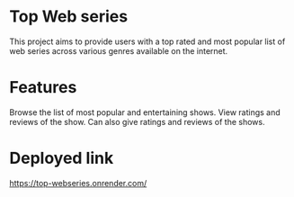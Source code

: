 # Top Web series
This project aims to provide users with a top rated and most popular list of web series across various genres available on the internet.

# Features
Browse the list of most popular and entertaining shows.
View ratings and reviews of the show.
Can also give ratings and reviews of the shows.
# Deployed link 
https://top-webseries.onrender.com/
